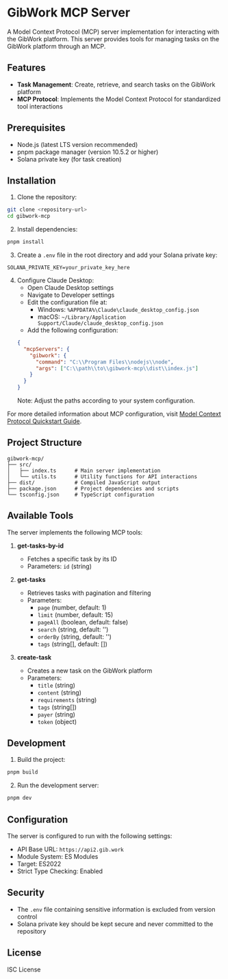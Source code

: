# GibWork MCP Server

A Model Context Protocol (MCP) server implementation for interacting with the GibWork platform. This server provides tools for managing tasks on the GibWork platform through an MCP.

## Features

- **Task Management**: Create, retrieve, and search tasks on the GibWork platform
- **MCP Protocol**: Implements the Model Context Protocol for standardized tool interactions

## Prerequisites

- Node.js (latest LTS version recommended)
- pnpm package manager (version 10.5.2 or higher)
- Solana private key (for task creation)

## Installation

1. Clone the repository:
```bash
git clone <repository-url>
cd gibwork-mcp
```

2. Install dependencies:
```bash
pnpm install
```

3. Create a `.env` file in the root directory and add your Solana private key:
```
SOLANA_PRIVATE_KEY=your_private_key_here
```

4. Configure Claude Desktop:
   - Open Claude Desktop settings
   - Navigate to Developer settings
   - Edit the configuration file at:
     - Windows: `%APPDATA%\Claude\claude_desktop_config.json`
     - macOS: `~/Library/Application Support/Claude/claude_desktop_config.json`
   - Add the following configuration:
   ```json
   {
     "mcpServers": {
       "gibwork": {
         "command": "C:\\Program Files\\nodejs\\node",
         "args": ["C:\\path\\to\\gibwork-mcp\\dist\\index.js"]
       }
     }
   }
   ```
   Note: Adjust the paths according to your system configuration.

For more detailed information about MCP configuration, visit [Model Context Protocol Quickstart Guide](https://modelcontextprotocol.io/quickstart/user).

## Project Structure

```
gibwork-mcp/
├── src/
│   ├── index.ts      # Main server implementation
│   └── utils.ts      # Utility functions for API interactions
├── dist/             # Compiled JavaScript output
├── package.json      # Project dependencies and scripts
└── tsconfig.json     # TypeScript configuration
```

## Available Tools

The server implements the following MCP tools:

1. **get-tasks-by-id**
   - Fetches a specific task by its ID
   - Parameters: `id` (string)

2. **get-tasks**
   - Retrieves tasks with pagination and filtering
   - Parameters:
     - `page` (number, default: 1)
     - `limit` (number, default: 15)
     - `pageAll` (boolean, default: false)
     - `search` (string, default: '')
     - `orderBy` (string, default: '')
     - `tags` (string[], default: [])

3. **create-task**
   - Creates a new task on the GibWork platform
   - Parameters:
     - `title` (string)
     - `content` (string)
     - `requirements` (string)
     - `tags` (string[])
     - `payer` (string)
     - `token` (object)

## Development

1. Build the project:
```bash
pnpm build
```

2. Run the development server:
```bash
pnpm dev
```

## Configuration

The server is configured to run with the following settings:
- API Base URL: `https://api2.gib.work`
- Module System: ES Modules
- Target: ES2022
- Strict Type Checking: Enabled

## Security

- The `.env` file containing sensitive information is excluded from version control
- Solana private key should be kept secure and never committed to the repository

## License

ISC License
